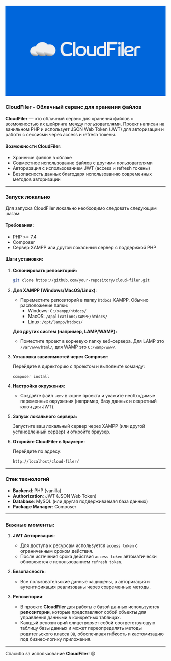 ![Logo](public/images/logo.png)

### CloudFiler - Облачный сервис для хранения файлов

**CloudFiler** — это облачный сервис для хранения файлов с возможностью их шейринга между пользователями. Проект написан на ванильном PHP и использует JSON Web Token (JWT) для авторизации и работы с сессиями через access и refresh токены.

#### Возможности CloudFiler:
- Хранение файлов в облаке
- Совместное использование файлов с другими пользователями
- Авторизация с использованием JWT (access и refresh токены)
- Безопасность данных благодаря использованию современных методов авторизации

---

### Запуск локально

Для запуска CloudFiler локально необходимо следовать следующим шагам:

#### Требования:
- PHP >= 7.4
- Composer
- Сервер XAMPP или другой локальный сервер с поддержкой PHP

#### Шаги установки:

1. **Склонировать репозиторий:**

    ```bash
    git clone https://github.com/your-repository/cloud-filer.git
    ```

2. **Для XAMPP (Windows/MacOS/Linux)**:
   - Переместите репозиторий в папку `htdocs` XAMPP. Обычно расположение папки:
     - Windows: `C:/xampp/htdocs/`
     - MacOS: `/Applications/XAMPP/htdocs/`
     - Linux: `/opt/lampp/htdocs/`
   
   **Для других систем (например, LAMP/WAMP):**
   - Поместите проект в корневую папку веб-сервера. Для LAMP это `/var/www/html/`, для WAMP это `C:/wamp/www/`.

3. **Установка зависимостей через Composer:**

    Перейдите в директорию с проектом и выполните команду:
    
    ```bash
    composer install
    ```

4. **Настройка окружения:**
   - Создайте файл `.env` в корне проекта и укажите необходимые переменные окружения (например, базу данных и секретный ключ для JWT).

5. **Запуск локального сервера:**

   Запустите ваш локальный сервер через XAMPP (или другой установленный сервер) и откройте браузер.

6. **Откройте CloudFiler в браузере:**

    Перейдите по адресу:

    ```bash
    http://localhost/cloud-filer/
    ```

---

### Стек технологий

- **Backend**: PHP (vanilla)
- **Authorization**: JWT (JSON Web Token)
- **Database**: MySQL (или другая поддерживаемая база данных)
- **Package Manager**: Composer

---

### Важные моменты:

1. **JWT Авторизация**:
   - Для доступа к ресурсам используется `access token` с ограниченным сроком действия.
   - После истечения срока действия `access token` автоматически обновляется с использованием `refresh token`.

2. **Безопасность**:
   - Все пользовательские данные защищены, а авторизация и аутентификация реализованы через современные методы.

3. **Репозитории**:
    - В проекте **CloudFiler** для работы с базой данных используются **репозитории**, которые представляют собой объекты для управления данными в конкретных таблицах. 
    - Каждый репозиторий олицетворяет собой соответствующую таблицу базы данных и может переопределять методы родительского класса `DB`, обеспечивая гибкость и кастомизацию под бизнес-логику приложения. 

--- 

Спасибо за использование **CloudFiler**! 😄